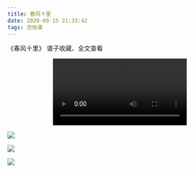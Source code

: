 ```yaml
---
title: 春风十里
date: 2020-09-15 21:33:42
tags: 吉他谱
---
```


《春风十里》
谱子收藏、全文查看<!--more-->

<video src="http://files.yournotes.cn/vedio/%E6%98%A5%E9%A3%8E%E5%8D%81%E9%87%8C.mp4" controls="controls" autoplay="autoplay" style="max-width:100%;display:block;margin-left:auto;margin-right:auto;">您的浏览器不支持视频标签</video>

![](https://gitee.com/Jasper-zh/blogImage/raw/master/%E6%98%A5%E9%A3%8E%E5%8D%81%E9%87%8C%EF%BC%88%E5%90%89%E4%BB%96%E8%B0%B1%EF%BC%89/%E6%98%A5%E9%A3%8E%E5%8D%81%E9%87%8C1.jpg)

![](https://gitee.com/Jasper-zh/blogImage/raw/master/%E6%98%A5%E9%A3%8E%E5%8D%81%E9%87%8C%EF%BC%88%E5%90%89%E4%BB%96%E8%B0%B1%EF%BC%89/%E6%98%A5%E9%A3%8E%E5%8D%81%E9%87%8C2.jpg)

![](https://gitee.com/Jasper-zh/blogImage/raw/master/%E6%98%A5%E9%A3%8E%E5%8D%81%E9%87%8C%EF%BC%88%E5%90%89%E4%BB%96%E8%B0%B1%EF%BC%89/%E6%98%A5%E9%A3%8E%E5%8D%81%E9%87%8C3.jpg)